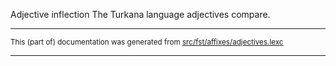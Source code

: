 Adjective inflection
The Turkana language adjectives compare.

* * *

<small>This (part of) documentation was generated from [src/fst/affixes/adjectives.lexc](https://github.com/giellalt/lang-tuv/blob/main/src/fst/affixes/adjectives.lexc)</small>

---

